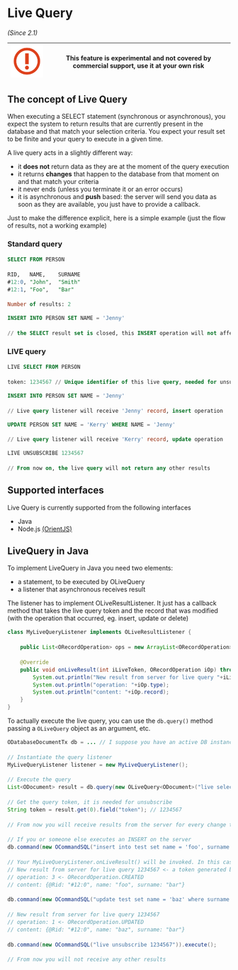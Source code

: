 # Live Query

_(Since 2.1)_

|![](images/warning.png)|This feature is experimental and not covered by commercial support, use it at your own risk|
|----|-----|


## The concept of Live Query

When executing a SELECT statement (synchronous or asynchronous), you expect the system to return results that are currently present in the database and that match your selection criteria. You expect your result set to be finite and your query to execute in a given time.

A live query acts in a slightly different way:
* it **does not** return data as they are at the moment of the query execution
* it returns **changes** that happen to the database from that moment on and that match your criteria
* it never ends (unless you terminate it or an error occurs)
* it is asynchronous and **push** based: the server will send you data as soon as they are available, you just have to provide a callback.

Just to make the difference explicit, here is a simple example (just the flow of results, not a working example)

### Standard query

```sql
SELECT FROM PERSON

RID,   NAME,    SURNAME
#12:0, "John",  "Smith"
#12:1, "Foo",   "Bar"

Number of results: 2
```

```sql
INSERT INTO PERSON SET NAME = 'Jenny'

// the SELECT result set is closed, this INSERT operation will not affect it
```

### LIVE query

```sql
LIVE SELECT FROM PERSON

token: 1234567 // Unique identifier of this live query, needed for unsubscribe
```

```sql
INSERT INTO PERSON SET NAME = 'Jenny'

// Live query listener will receive 'Jenny' record, insert operation
```

```sql
UPDATE PERSON SET NAME = 'Kerry' WHERE NAME = 'Jenny'

// Live query listener will receive 'Kerry' record, update operation
```

```sql
LIVE UNSUBSCRIBE 1234567

// From now on, the live query will not return any other results
```


## Supported interfaces

Live Query is currently supported from the following interfaces
* Java
* Node.js [(OrientJS)](https://github.com/orientechnologies/orientjs)

## LiveQuery in Java

To implement LiveQuery in Java you need two elements:
* a statement, to be executed by OLiveQuery
* a listener that asynchronous receives result 

The listener has to implement OLiveResultListener. It just has a callback method that takes the live query token and the record that was modified (with the operation that occurred, eg. insert, update or delete)

```java
class MyLiveQueryListener implements OLiveResultListener {

    public List<ORecordOperation> ops = new ArrayList<ORecordOperation>();

    @Override
    public void onLiveResult(int iLiveToken, ORecordOperation iOp) throws OException {
        System.out.println("New result from server for live query "+iLiveToken);
        System.out.println("operation: "+iOp.type);
        System.out.println("content: "+iOp.record);
    }
}
```

To actually execute the live query, you can use the `db.query()` method passing a `OLiveQuery` object as an argument, etc.

```java
ODatabaseDocumentTx db = ... // I suppose you have an active DB instance

// Instantiate the query listener
MyLiveQueryListener listener = new MyLiveQueryListener();

// Execute the query
List<ODocument> result = db.query(new OLiveQuery<ODocument>("live select from Test", listener));

// Get the query token, it is needed for unsubscribe
String token = result.get(0).field("token"); // 1234567

// From now you will receive results from the server for every change that matches your query criteria.

// If you or someone else executes an INSERT on the server
db.command(new OCommandSQL("insert into test set name = 'foo', surname = 'bar'")).execute();

// Your MyLiveQueryListener.onLiveResult() will be invoked. In this case the result will be
// New result from server for live query 1234567 <- a token generated by the server
// operation: 3 <- ORecordOperation.CREATED
// content: {@Rid: "#12:0", name: "foo", surname: "bar"}

db.command(new OCommandSQL("update test set name = 'baz' where surname = 'bar'")).execute();

// New result from server for live query 1234567 
// operation: 1 <- ORecordOperation.UPDATED
// content: {@Rid: "#12:0", name: "baz", surname: "bar"}      

db.command(new OCommandSQL("live unsubscribe 1234567")).execute();

// From now you will not receive any other results
```

